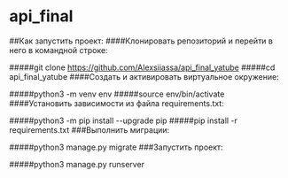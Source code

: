 # api_final
##Как запустить проект:
####Клонировать репозиторий и перейти в него в командной строке:

#####git clone https://github.com/Alexsiiassa/api_final_yatube
#####cd api_final_yatube
####Cоздать и активировать виртуальное окружение:

#####python3 -m venv env
#####source env/bin/activate
####Установить зависимости из файла requirements.txt:

#####python3 -m pip install --upgrade pip
#####pip install -r requirements.txt
###Выполнить миграции:

#####python3 manage.py migrate
###Запустить проект:

#####python3 manage.py runserver
